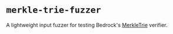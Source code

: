 # `merkle-trie-fuzzer`

A lightweight input fuzzer for testing Bedrock's [MerkleTrie](https://github.com/ethereum-optimism/optimism/blob/develop/packages/contracts-bedrock/contracts/libraries/trie/MerkleTrie.sol) verifier.
